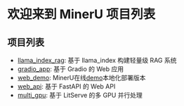 # 欢迎来到 MinerU 项目列表

## 项目列表

- [llama_index_rag](./llama_index_rag/README_zh-CN.md): 基于 llama_index 构建轻量级 RAG 系统
- [gradio_app](./gradio_app/README_zh-CN.md): 基于 Gradio 的 Web 应用
- [web_demo](./web_demo/README_zh-CN.md): MinerU在线[demo](https://opendatalab.com/OpenSourceTools/Extractor/PDF/)本地化部署版本
- [web_api](./web_api/README.md): 基于 FastAPI 的 Web API
- [multi_gpu](./multi_gpu/README.md): 基于 LitServe 的多 GPU 并行处理
